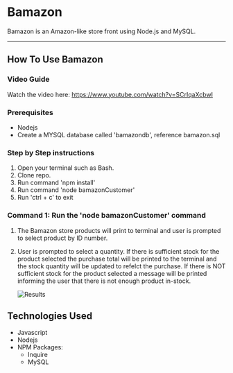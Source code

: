 # Bamazon
Bamazon is an Amazon-like store front using Node.js and MySQL.

- - -
## How To Use Bamazon
### **Video Guide**

Watch the video here: https://www.youtube.com/watch?v=SCrIqaXcbwI 

### Prerequisites
* Nodejs
* Create a MYSQL database called 'bamazondb', reference bamazon.sql

### **Step by Step instructions**

1. Open your terminal such as Bash.
2. Clone repo.
3. Run command 'npm install'
4. Run command 'node bamazonCustomer'
5. Run 'ctrl + c' to exit

### **Command 1**: Run the 'node bamazonCustomer' command
    
1. The Bamazon store products will print to terminal and user is prompted to select product by ID number.
2. User is prompted to select a quantity. If there is sufficient stock for the product selected the purchase total will be printed to the terminal and the stock quantity will be updated to refelct the purchase. If there is NOT sufficient stock for the product selected a message will be printed informing the user that there is not enough product in-stock.
    
    ![Results](/Screenshots/concert-this.PNG)

## Technologies Used
* Javascript
* Nodejs
* NPM Packages:
    * Inquire
    * MySQL
